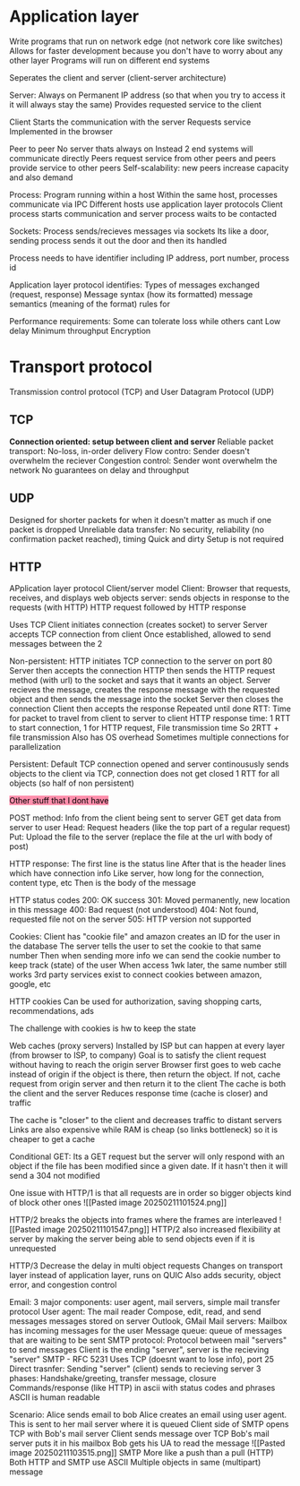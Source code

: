 # Application layer
Write programs that run on network edge (not network core like switches)
	Allows for faster development because you don't have to worry about any other layer
Programs will run on different end systems 

Seperates the client and server (client-server architecture)

Server:
	Always on
	Permanent IP address (so that when you try to access it it will always stay the same)
	Provides requested service to the client

Client 
	Starts the communication with the server
	Requests service 
	Implemented in the browser


Peer to peer
	No server thats always on
	Instead 2 end systems will communicate directly
	Peers request service from other peers and peers provide service to other peers
	Self-scalability: new peers increase capacity and also demand

Process: 
	Program running within a host 
	Within the same host, processes communicate via IPC
	Different hosts use application layer protocols 
	Client process starts communication and server process waits to be contacted

Sockets: 
	Process sends/recieves messages via sockets
	Its like a door, sending process sends it out the door and then its handled

Process needs to have identifier including IP address, port number, process id

Application layer protocol identifies:
	Types of messages exchanged (request, response)
	Message syntax (how its formatted)
	message semantics (meaning of the format)
	rules for 


Performance requirements:
	Some can tolerate loss while others cant
	Low delay
	Minimum throughput
	Encryption

# Transport protocol 
Transmission control protocol (TCP) and User Datagram Protocol (UDP)

## TCP
**Connection oriented: setup between client and server**
Reliable packet transport: No-loss, in-order delivery
Flow contro: Sender doesn't overwhelm the reciever
Congestion control: Sender wont overwhelm the network
No guarantees on delay and throughput

## UDP
Designed for shorter packets for when it doesn't matter as much if one packet is dropped
Unreliable data transfer: No security, reliability (no confirmation packet reached), timing
Quick and dirty
Setup is not required 


## HTTP
APplication layer protocol 
Client/server model
	Client: Browser that requests, receives, and displays web objects
	server: sends objects in response to the requests (with HTTP)
HTTP request followed by HTTP response 

Uses TCP
	Client initiates connection (creates socket) to server
	Server accepts TCP connection from client
	Once established, allowed to send messages between the 2

Non-persistent:
	HTTP initiates TCP connection to the server on port 80
	Server then accepts the connection 
	HTTP then sends the HTTP request method (with url) to the socket and says that it wants an object.
	Server recieves the message, creates the response message with the requested object and then sends the message into the socket
	Server then closes the connection
	Client then accepts the response 
	Repeated until done
	RTT: Time for packet to travel from client to server to client 
	HTTP response time: 1 RTT to start connection, 1 for HTTP request, File transmission time
	So 2RTT + file transmission 
	Also has OS overhead
	Sometimes multiple connections for parallelization


Persistent:
	Default
	TCP connection opened and server continoususly sends objects to the client via TCP, connection does not get closed
	1 RTT for all objects (so half of non persistent)



<mark style="background: #FF5582A6;">Other stuff that I dont have </mark>

POST method:
	Info from the client being sent to server
GET
	get data from server to user
Head: 
	Request headers (like the top part of a regular request)
Put:
	Upload the file to the server (replace the file at the url with body of post)


HTTP response:
	The first line is the status line
	After that is the header lines which have connection info 
		Like server, how long for the connection, content type, etc
	Then is the body of the message

HTTP status codes
	200: OK success
	301: Moved permanently, new location in this message
	400: Bad request (not understood)
	404: Not found, requested file not on the server
	505: HTTP version not supported

Cookies:
	Client has "cookie file" and amazon creates an ID for the user in the database
	The server tells the user to set the cookie to that same number
	Then when sending more info we can send the cookie number to keep track (state) of the user
	When access 1wk later, the same number still works
	3rd party services exist to connect cookies between amazon, google, etc


HTTP cookies
	Can be used for authorization, saving shopping carts, recommendations, ads

The challenge with cookies is hw to keep the state

Web caches (proxy servers)
	Installed by ISP but can happen at every layer (from browser to ISP, to company)
	Goal is to satisfy the client request without having to reach the origin server
	Browser first goes to web cache instead of origin
		if the object is there, then return the object. 
		If not, cache request from origin server and then return it to the client
	The cache is both the client and the server
	Reduces response time (cache is closer) and traffic

The cache is "closer" to the client and decreases traffic to distant servers
Links are also expensive while RAM is cheap (so links bottleneck) so it is cheaper to get a cache

Conditional GET:
	Its a GET request but the server will only respond with an object if the file has been modified since a given date. If it hasn't then it will send a 304 not modified


One issue with HTTP/1 is that all requests are in order so bigger objects kind of block other ones
	![[Pasted image 20250211101524.png]]

HTTP/2 breaks the objects into frames where the frames are interleaved
	![[Pasted image 20250211101547.png]]
	HTTP/2 also increased flexibility at server by making the server being able to send objects even if it is unrequested

HTTP/3
	Decrease the delay in multi object requests
	Changes on transport layer instead of application layer, runs on QUIC
	Also adds security, object error, and congestion control


Email:
	3 major components: user agent, mail servers, simple mail transfer protocol
	User agent: The mail reader
		Compose, edit, read, and send messages
		messages stored on server
		Outlook, GMail
	Mail servers:
		Mailbox has incoming messages for the user
		Message queue: queue of messages that are waiting to be sent
		SMTP protocol: Protocol between mail "servers" to send messages
			Client is the ending "server", server is the recieving "server"
SMTP - RFC 5231
	Uses TCP (doesnt want to lose info), port 25
	Direct trasnfer: Sending "server" (client) sends to recieving server
	3 phases: Handshake/greeting, transfer message, closure
	Commands/response (like HTTP) in ascii with status codes and phrases
ASCII is human readable

Scenario: Alice sends email to bob
	Alice creates an email using user agent. 
	This is sent to her mail server where it is queued
	Client side of SMTP opens TCP with Bob's mail server 
	Client sends message over TCP
	Bob's mail server puts it in his mailbox 
	Bob gets his UA to read the message
	![[Pasted image 20250211103515.png]]
SMTP
	More like a push than a pull (HTTP)
	Both HTTP and SMTP use ASCII
	Multiple objects in same (multipart) message